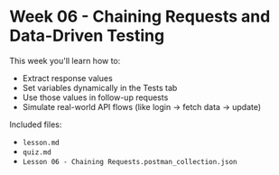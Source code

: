 # Week 06 - Chaining Requests and Data-Driven Testing

This week you'll learn how to:
- Extract response values
- Set variables dynamically in the Tests tab
- Use those values in follow-up requests
- Simulate real-world API flows (like login → fetch data → update)

Included files:
- `lesson.md`
- `quiz.md`
- `Lesson 06 - Chaining Requests.postman_collection.json`
